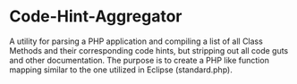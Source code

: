 Code-Hint-Aggregator
====================

A utility for parsing a PHP application and compiling a list of all Class Methods and their corresponding code hints, but stripping out all code guts and other documentation.  The purpose is to create a PHP like function mapping similar to the one utilized in Eclipse (standard.php).
